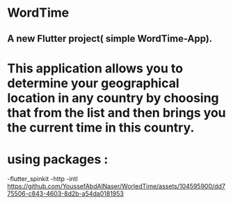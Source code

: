 # WordTime
## A new Flutter project( simple WordTime-App).
# This application allows you to determine your geographical location in any country by choosing that from the list and then brings you the current time in this country.
# using packages :
-flutter_spinkit
-http
-intl
https://github.com/YoussefAbdAlNaser/WorledTime/assets/104595900/dd775506-c843-4603-8d2b-a54da0181953
